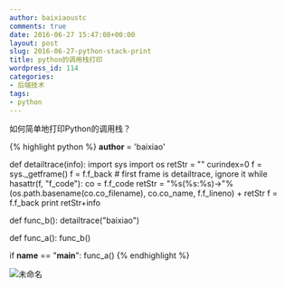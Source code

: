 ```yaml
---
author: baixiaoustc
comments: true
date: 2016-06-27 15:47:08+00:00
layout: post
slug: 2016-06-27-python-stack-print
title: python的调用栈打印
wordpress_id: 114
categories:
- 后端技术
tags:
- python
---
```


如何简单地打印Python的调用栈？

{% highlight python %}
__author__ = 'baixiao'
    
def detailtrace(info):
    import sys
    import os
    retStr = ""
    curindex=0
    f = sys._getframe()
    f = f.f_back    # first frame is detailtrace, ignore it
    while hasattr(f, "f_code"):
        co = f.f_code
        retStr = "%s(%s:%s)->"%(os.path.basename(co.co_filename), co.co_name, f.f_lineno) + retStr
        f = f.f_back
    print retStr+info
    
    
def func_b():
    detailtrace("baixiao")
    
    
def func_a():
    func_b()
    
    
if __name__ == "__main__":
    func_a()
{% endhighlight %}
    


![未命名](http://baixiaoustc.com/wordpress/wp-content/uploads/2016/06/未命名-5.png)
